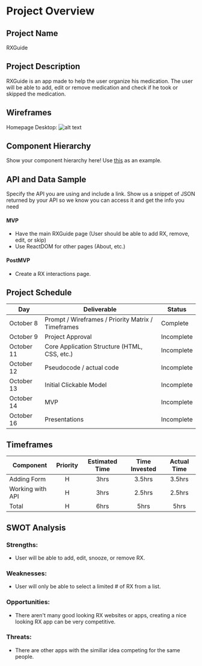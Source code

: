 # Project Overview

## Project Name

RXGuide 

## Project Description

RXGuide is an app made to help the user organize his medication.
The user will be able to add, edit or remove medication and check if he took or skipped the medication.

## Wireframes

Homepage Desktop: ![alt text](https://i.imgur.com/nGl2Pbi.png)

## Component Hierarchy

Show your component hierarchy here! Use [this](https://cms-assets.tutsplus.com/uploads/users/1795/posts/30352/image/GettingStartedWithReduxTutorial-React-Component-Structure.png) as an example.

## API and Data Sample

Specify the API you are using and include a link. Show us a snippet of JSON returned by your API so we know you can access it and get the info you need


#### MVP 

- Have the main RXGuide page (User should be able to add RX, remove, edit, or skip)
- Use ReactDOM for other pages (About, etc.)


#### PostMVP  
- Create a RX interactions page.

## Project Schedule


|  Day | Deliverable | Status
|---|---| ---|
|October 8 | Prompt / Wireframes / Priority Matrix / Timeframes | Complete
|October 9| Project Approval | Incomplete
|October 11 | Core Application Structure (HTML, CSS, etc.) | Incomplete
|October 12| Pseudocode / actual code | Incomplete
|October 13 | Initial Clickable Model  | Incomplete
|October 14 | MVP | Incomplete
|October 16 | Presentations | Incomplete

## Timeframes



| Component | Priority | Estimated Time | Time Invested | Actual Time |
| --- | :---: |  :---: | :---: | :---: |
| Adding Form | H | 3hrs| 3.5hrs | 3.5hrs |
| Working with API | H | 3hrs| 2.5hrs | 2.5hrs |
| Total | H | 6hrs| 5hrs | 5hrs |

## SWOT Analysis

### Strengths:
- User will be able to add, edit, snooze, or remove RX.

### Weaknesses:
- User will only be able to select a limited # of RX from a list.

### Opportunities:
- There aren't many good looking RX websites or apps, creating a nice looking RX app can be very competitive. 
### Threats:
- There are other apps with the simillar idea competing for the same people.
